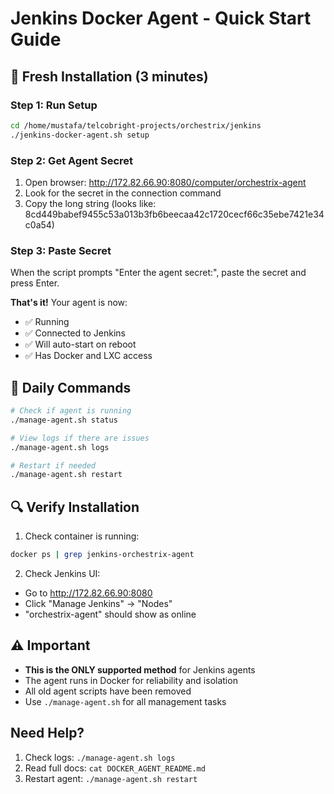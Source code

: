 # Jenkins Docker Agent - Quick Start Guide

## 🚀 Fresh Installation (3 minutes)

### Step 1: Run Setup
```bash
cd /home/mustafa/telcobright-projects/orchestrix/jenkins
./jenkins-docker-agent.sh setup
```

### Step 2: Get Agent Secret
1. Open browser: http://172.82.66.90:8080/computer/orchestrix-agent
2. Look for the secret in the connection command
3. Copy the long string (looks like: 8cd449babef9455c53a013b3fb6beecaa42c1720cecf66c35ebe7421e34c0a54)

### Step 3: Paste Secret
When the script prompts "Enter the agent secret:", paste the secret and press Enter.

**That's it!** Your agent is now:
- ✅ Running
- ✅ Connected to Jenkins
- ✅ Will auto-start on reboot
- ✅ Has Docker and LXC access

## 🔧 Daily Commands

```bash
# Check if agent is running
./manage-agent.sh status

# View logs if there are issues
./manage-agent.sh logs

# Restart if needed
./manage-agent.sh restart
```

## 🔍 Verify Installation

1. Check container is running:
```bash
docker ps | grep jenkins-orchestrix-agent
```

2. Check Jenkins UI:
- Go to http://172.82.66.90:8080
- Click "Manage Jenkins" → "Nodes"
- "orchestrix-agent" should show as online

## ⚠️ Important

- **This is the ONLY supported method** for Jenkins agents
- The agent runs in Docker for reliability and isolation
- All old agent scripts have been removed
- Use `./manage-agent.sh` for all management tasks

## Need Help?

1. Check logs: `./manage-agent.sh logs`
2. Read full docs: `cat DOCKER_AGENT_README.md`
3. Restart agent: `./manage-agent.sh restart`